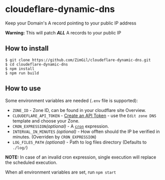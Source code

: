 # cloudeflare-dynamic-dns
Keep your Domain's A record pointing to your public IP address

**Warning:** This will patch ***ALL*** A records to your public IP

## How to install
```
$ git clone https://github.com/ZimGil/cloudeflare-dynamic-dns.git
$ cd cloudeflare-dynamic-dns
$ npm install
$ npm run build
```

## How to use
Some environment variables are needed (`.env` file is supported):
* `ZONE_ID` - Zone ID, can be found in your cloudflare site Overview.
* `CLOUDEFLARE_API_TOKEN` - [Create an API Token](https://dash.cloudflare.com/profile/api-tokens) - use the `Edit zone DNS` template and choose your Zone.
* `CRON_EXPRESSION`*(optional)* - A [`cron`](https://en.wikipedia.org/wiki/Cron) expression.
* `INTERVAL_IN_MINUTES` *(optional)* - How offten should the IP be verified in minutes. (Overriden by `CRON_EXPRESSION`)
* `LOG_FILES_PATH` *(optional)* - Path to log files directory (Defaults to `./log/`)

**NOTE:** In case of an invalid cron expression, single execution will replace the scheduled execution.

When all environment variables are set, run `npm start`
